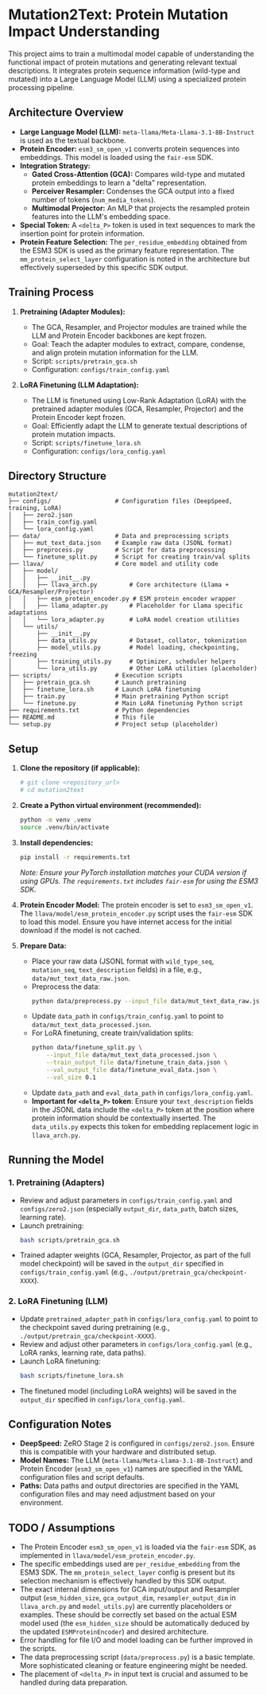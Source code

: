 # Mutation2Text: Protein Mutation Impact Understanding

This project aims to train a multimodal model capable of understanding the functional impact of protein mutations and generating relevant textual descriptions. It integrates protein sequence information (wild-type and mutated) into a Large Language Model (LLM) using a specialized protein processing pipeline.

## Architecture Overview

- **Large Language Model (LLM):** `meta-llama/Meta-Llama-3.1-8B-Instruct` is used as the textual backbone.
- **Protein Encoder:** `esm3_sm_open_v1` converts protein sequences into embeddings. This model is loaded using the `fair-esm` SDK.
- **Integration Strategy:**
    - **Gated Cross-Attention (GCA):** Compares wild-type and mutated protein embeddings to learn a "delta" representation.
    - **Perceiver Resampler:** Condenses the GCA output into a fixed number of tokens (`num_media_tokens`).
    - **Multimodal Projector:** An MLP that projects the resampled protein features into the LLM's embedding space.
- **Special Token:** A `<delta_P>` token is used in text sequences to mark the insertion point for protein information.
- **Protein Feature Selection:** The `per_residue_embedding` obtained from the ESM3 SDK is used as the primary feature representation. The `mm_protein_select_layer` configuration is noted in the architecture but effectively superseded by this specific SDK output.

## Training Process

1.  **Pretraining (Adapter Modules):**
    - The GCA, Resampler, and Projector modules are trained while the LLM and Protein Encoder backbones are kept frozen.
    - Goal: Teach the adapter modules to extract, compare, condense, and align protein mutation information for the LLM.
    - Script: `scripts/pretrain_gca.sh`
    - Configuration: `configs/train_config.yaml`

2.  **LoRA Finetuning (LLM Adaptation):**
    - The LLM is finetuned using Low-Rank Adaptation (LoRA) with the pretrained adapter modules (GCA, Resampler, Projector) and the Protein Encoder kept frozen.
    - Goal: Efficiently adapt the LLM to generate textual descriptions of protein mutation impacts.
    - Script: `scripts/finetune_lora.sh`
    - Configuration: `configs/lora_config.yaml`

## Directory Structure

```
mutation2text/
├── configs/                  # Configuration files (DeepSpeed, training, LoRA)
│   ├── zero2.json
│   ├── train_config.yaml
│   └── lora_config.yaml
├── data/                     # Data and preprocessing scripts
│   ├── mut_text_data.json    # Example raw data (JSONL format)
│   ├── preprocess.py         # Script for data preprocessing
│   └── finetune_split.py     # Script for creating train/val splits
├── llava/                    # Core model and utility code
│   ├── model/
│   │   ├── __init__.py
│   │   ├── llava_arch.py         # Core architecture (Llama + GCA/Resampler/Projector)
│   │   ├── esm_protein_encoder.py # ESM protein encoder wrapper
│   │   ├── llama_adapter.py      # Placeholder for Llama specific adaptations
│   │   └── lora_adapter.py       # LoRA model creation utilities
│   └── utils/
│       ├── __init__.py
│       ├── data_utils.py         # Dataset, collator, tokenization
│       ├── model_utils.py        # Model loading, checkpointing, freezing
│       ├── training_utils.py     # Optimizer, scheduler helpers
│       └── lora_utils.py         # Other LoRA utilities (placeholder)
├── scripts/                  # Execution scripts
│   ├── pretrain_gca.sh       # Launch pretraining
│   ├── finetune_lora.sh      # Launch LoRA finetuning
│   ├── train.py              # Main pretraining Python script
│   └── finetune.py           # Main LoRA finetuning Python script
├── requirements.txt          # Python dependencies
├── README.md                 # This file
└── setup.py                  # Project setup (placeholder)
```

## Setup

1.  **Clone the repository (if applicable):**
    ```bash
    # git clone <repository_url>
    # cd mutation2text
    ```

2.  **Create a Python virtual environment (recommended):**
    ```bash
    python -m venv .venv
    source .venv/bin/activate 
    ```

3.  **Install dependencies:**
    ```bash
    pip install -r requirements.txt
    ```
    *Note: Ensure your PyTorch installation matches your CUDA version if using GPUs.*
    *The `requirements.txt` includes `fair-esm` for using the ESM3 SDK.*

4.  **Protein Encoder Model:** The protein encoder is set to `esm3_sm_open_v1`. The `llava/model/esm_protein_encoder.py` script uses the `fair-esm` SDK to load this model. Ensure you have internet access for the initial download if the model is not cached.

5.  **Prepare Data:**
    - Place your raw data (JSONL format with `wild_type_seq`, `mutation_seq`, `text_description` fields) in a file, e.g., `data/mut_text_data_raw.json`.
    - Preprocess the data:
      ```bash
      python data/preprocess.py --input_file data/mut_text_data_raw.json --output_file data/mut_text_data_processed.json
      ```
    - Update `data_path` in `configs/train_config.yaml` to point to `data/mut_text_data_processed.json`.
    - For LoRA finetuning, create train/validation splits:
      ```bash
      python data/finetune_split.py \
          --input_file data/mut_text_data_processed.json \
          --train_output_file data/finetune_train_data.json \
          --val_output_file data/finetune_eval_data.json \
          --val_size 0.1
      ```
    - Update `data_path` and `eval_data_path` in `configs/lora_config.yaml`.
    - **Important for `<delta_P>` token**: Ensure your `text_description` fields in the JSONL data include the `<delta_P>` token at the position where protein information should be contextually inserted. The `data_utils.py` expects this token for embedding replacement logic in `llava_arch.py`.

## Running the Model

### 1. Pretraining (Adapters)

- Review and adjust parameters in `configs/train_config.yaml` and `configs/zero2.json` (especially `output_dir`, `data_path`, batch sizes, learning rate).
- Launch pretraining:
  ```bash
  bash scripts/pretrain_gca.sh
  ```
- Trained adapter weights (GCA, Resampler, Projector, as part of the full model checkpoint) will be saved in the `output_dir` specified in `configs/train_config.yaml` (e.g., `./output/pretrain_gca/checkpoint-XXXX`).

### 2. LoRA Finetuning (LLM)

- Update `pretrained_adapter_path` in `configs/lora_config.yaml` to point to the checkpoint saved during pretraining (e.g., `./output/pretrain_gca/checkpoint-XXXX`).
- Review and adjust other parameters in `configs/lora_config.yaml` (e.g., LoRA ranks, learning rate, data paths).
- Launch LoRA finetuning:
  ```bash
  bash scripts/finetune_lora.sh
  ```
- The finetuned model (including LoRA weights) will be saved in the `output_dir` specified in `configs/lora_config.yaml`.

## Configuration Notes

- **DeepSpeed:** ZeRO Stage 2 is configured in `configs/zero2.json`. Ensure this is compatible with your hardware and distributed setup.
- **Model Names:** The LLM (`meta-llama/Meta-Llama-3.1-8B-Instruct`) and Protein Encoder (`esm3_sm_open_v1`) names are specified in the YAML configuration files and script defaults.
- **Paths:** Data paths and output directories are specified in the YAML configuration files and may need adjustment based on your environment.

## TODO / Assumptions

- The Protein Encoder `esm3_sm_open_v1` is loaded via the `fair-esm` SDK, as implemented in `llava/model/esm_protein_encoder.py`.
- The specific embeddings used are `per_residue_embedding` from the ESM3 SDK. The `mm_protein_select_layer` config is present but its selection mechanism is effectively handled by this SDK output.
- The exact internal dimensions for GCA input/output and Resampler output (`esm_hidden_size`, `gca_output_dim`, `resampler_output_dim` in `llava_arch.py` and `model_utils.py`) are currently placeholders or examples. These should be correctly set based on the actual ESM model used (the `esm_hidden_size` should be automatically deduced by the updated `ESMProteinEncoder`) and desired architecture.
- Error handling for file I/O and model loading can be further improved in the scripts.
- The data preprocessing script (`data/preprocess.py`) is a basic template. More sophisticated cleaning or feature engineering might be needed.
- The placement of `<delta_P>` in input text is crucial and assumed to be handled during data preparation. 